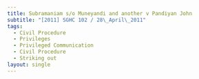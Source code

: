 ```yaml
---
title: Subramaniam s/o Muneyandi and another v Pandiyan John
subtitle: "[2011] SGHC 102 / 28\_April\_2011"
tags:
  - Civil Procedure
  - Privileges
  - Privileged Communication
  - Civil Procedure
  - Striking out
layout: single
---
```


